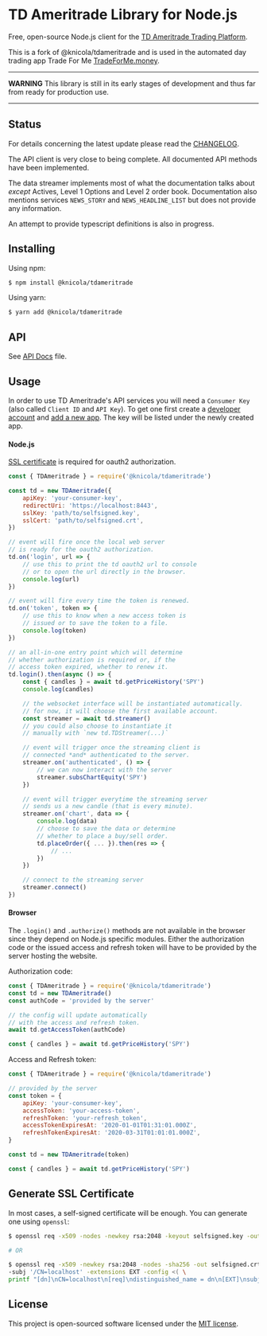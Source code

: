 # TD Ameritrade Library for Node.js

Free, open-source Node.js client for the [TD Ameritrade Trading Platform](https://www.tdameritrade.com).

This is a fork of @knicola/tdameritrade and is used in the automated day trading app Trade For Me [TradeForMe.money](https://tradeforme.money).

---

**WARNING**
This library is still in its early stages of development and thus far from ready for production use.

---


## Status

For details concerning the latest update please read the [CHANGELOG](./CHANGELOG.md).

The API client is very close to being complete. All documented API methods have been implemented.

The data streamer implements most of what the documentation talks about *except* Actives, Level 1 Options and Level 2 order book. Documentation also mentions services `NEWS_STORY` and `NEWS_HEADLINE_LIST` but does not provide any information.

An attempt to provide typescript definitions is also in progress.

## Installing

Using npm:
```sh
$ npm install @knicola/tdameritrade
```

Using yarn:
```sh
$ yarn add @knicola/tdameritrade
```

## API
See [API Docs](API.md) file.

## Usage

In order to use TD Ameritrade's API services you will need a `Consumer Key` (also called `Client ID` and `API Key`). To get one first create a [developer account](https://developer.tdameritrade.com/user/register) and [add a new app](https://developer.tdameritrade.com/user/me/apps/add). The key will be listed under the newly created app.


#### Node.js

[SSL certificate](#Generate-SSL-Certificate) is required for oauth2 authorization.

```js
const { TDAmeritrade } = require('@knicola/tdameritrade')

const td = new TDAmeritrade({
    apiKey: 'your-consumer-key',
    redirectUri: 'https://localhost:8443',
    sslKey: 'path/to/selfsigned.key',
    sslCert: 'path/to/selfsigned.crt',
})

// event will fire once the local web server
// is ready for the oauth2 authorization.
td.on('login', url => {
    // use this to print the td oauth2 url to console
    // or to open the url directly in the browser.
    console.log(url)
})

// event will fire every time the token is renewed.
td.on('token', token => {
    // use this to know when a new access token is
    // issued or to save the token to a file.
    console.log(token)
})

// an all-in-one entry point which will determine
// whether authorization is required or, if the
// access token expired, whether to renew it.
td.login().then(async () => {
    const { candles } = await td.getPriceHistory('SPY')
    console.log(candles)

    // the websocket interface will be instantiated automatically.
    // for now, it will choose the first available account.
    const streamer = await td.streamer()
    // you could also choose to instantiate it
    // manually with `new td.TDStreamer(...)`

    // event will trigger once the streaming client is
    // connected *and* authenticated to the server.
    streamer.on('authenticated', () => {
        // we can now interact with the server
        streamer.subsChartEquity('SPY')
    })

    // event will trigger everytime the streaming server
    // sends us a new candle (that is every minute).
    streamer.on('chart', data => {
        console.log(data)
        // choose to save the data or determine
        // whether to place a buy/sell order.
        td.placeOrder({ ... }).then(res => {
            // ...
        })
    })

    // connect to the streaming server
    streamer.connect()
})
```

#### Browser

The `.login()` and `.authorize()` methods are not available in the browser since they depend on Node.js specific modules. Either the authorization code or the issued access and refresh token will have to be provided by the server hosting the website.

Authorization code:
```js
const { TDAmeritrade } = require('@knicola/tdameritrade')
const td = new TDAmeritrade()
const authCode = 'provided by the server'

// the config will update automatically
// with the access and refresh token.
await td.getAccessToken(authCode)

const { candles } = await td.getPriceHistory('SPY')
```
Access and Refresh token:
```js
const { TDAmeritrade } = require('@knicola/tdameritrade')

// provided by the server
const token = {
    apiKey: 'your-consumer-key',
    accessToken: 'your-access-token',
    refreshToken: 'your-refresh_token',
    accessTokenExpiresAt: '2020-01-01T01:31:01.000Z',
    refreshTokenExpiresAt: '2020-03-31T01:01:01.000Z',
}

const td = new TDAmeritrade(token)

const { candles } = await td.getPriceHistory('SPY')
```

## Generate SSL Certificate

In most cases, a self-signed certificate will be enough. You can generate one using `openssl`:

```sh
$ openssl req -x509 -nodes -newkey rsa:2048 -keyout selfsigned.key -out selfsigned.crt -batch

# OR

$ openssl req -x509 -newkey rsa:2048 -nodes -sha256 -out selfsigned.crt -keyout selfsigned.key \
-subj '/CN=localhost' -extensions EXT -config <( \
printf "[dn]\nCN=localhost\n[req]\ndistinguished_name = dn\n[EXT]\nsubjectAltName=DNS:localhost\nkeyUsage=digitalSignature\nextendedKeyUsage=serverAuth")
```

## License

This project is open-sourced software licensed under the [MIT license](./LICENSE).
